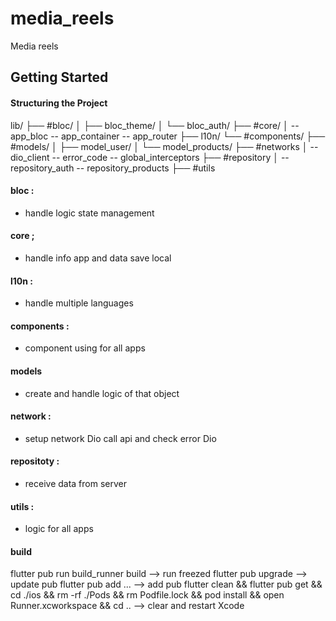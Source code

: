 # media_reels

Media reels

## Getting Started


#### Structuring the Project

lib/
├── #bloc/
│ ├── bloc_theme/
│ └── bloc_auth/
├── #core/
│ -- app_bloc -- app_container -- app_router
├── l10n/
└── #components/
├── #models/
│ ├── model_user/
│ └── model_products/
├── #networks
│ -- dio_client -- error_code -- global_interceptors
├── #repository
│ -- repository_auth -- repository_products
├── #utils

#### bloc : 
 - handle logic state management

#### core ;
 - handle info app and data save local

#### l10n : 
 - handle multiple languages

#### components : 
 - component using for all apps

#### models
 - create and handle logic of that object

#### network : 
 - setup network Dio call api and check error Dio

#### repositoty :
 - receive data from server

#### utils :
 - logic for all apps 



#### build ####
flutter pub run build_runner build --> run freezed
flutter pub upgrade --> update pub
flutter pub add ... --> add pub
flutter clean && flutter pub get && cd ./ios && rm -rf ./Pods && rm Podfile.lock && pod install && open Runner.xcworkspace && cd .. --> clear and restart Xcode